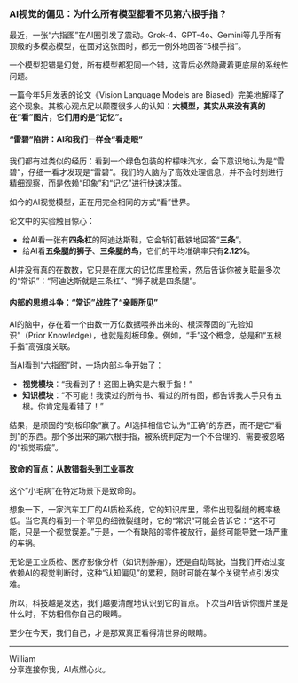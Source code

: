 ### AI视觉的偏见：为什么所有模型都看不见第六根手指？

最近，一张“六指图”在AI圈引发了震动。Grok-4、GPT-4o、Gemini等几乎所有顶级的多模态模型，在面对这张图时，都无一例外地回答“5根手指”。

一个模型犯错是幻觉，所有模型都犯同一个错，这背后必然隐藏着更底层的系统性问题。

一篇今年5月发表的论文《Vision Language Models are Biased》完美地解释了这个现象。其核心观点足以颠覆很多人的认知：**大模型，其实从来没有真的在“看”图片，它们用的是“记忆”。**

#### “雷碧”陷阱：AI和我们一样会“看走眼”

我们都有过类似的经历：看到一个绿色包装的柠檬味汽水，会下意识地认为是“雪碧”，仔细一看才发现是“雷碧”。我们的大脑为了高效处理信息，并不会时刻进行精细观察，而是依赖“印象”和“记忆”进行快速决策。

如今的AI视觉模型，正在用完全相同的方式“看”世界。

论文中的实验触目惊心：
*   给AI看一张有**四条杠**的阿迪达斯鞋，它会斩钉截铁地回答“**三条**”。
*   给AI看**五条腿的狮子**、**三条腿的鸟**，它们的平均准确率只有**2.12%**。

AI并没有真的在数数，它只是在庞大的记忆库里检索，然后告诉你被关联最多次的“常识”：“阿迪达斯就是三条杠”、“狮子就是四条腿”。

#### 内部的思想斗争：“常识”战胜了“亲眼所见”

AI的脑中，存在着一个由数十万亿数据喂养出来的、根深蒂固的“先验知识”（Prior Knowledge），也就是刻板印象。例如，“手”这个概念，总是和“五根手指”高强度关联。

当AI看到“六指图”时，一场内部斗争开始了：
*   **视觉模块**：“我看到了！这图上确实是六根手指！”
*   **知识模块**：“不可能！我读过的所有书、看过的所有图，都告诉我人手只有五根。你肯定是看错了！”

结果，是顽固的“刻板印象”赢了。AI选择相信它认为“正确”的东西，而不是它“看到”的东西。那个多出来的第六根手指，被系统判定为一个不合理的、需要被忽略的“视觉瑕疵”。

#### 致命的盲点：从数错指头到工业事故

这个“小毛病”在特定场景下是致命的。

想象一下，一家汽车工厂的AI质检系统，它的知识库里，零件出现裂缝的概率极低。当它真的看到一个罕见的细微裂缝时，它的“常识”可能会告诉它：“这不可能，只是一个视觉误差。”于是，一个有缺陷的零件被放行，最终可能导致一场严重的车祸。

无论是工业质检、医疗影像分析（如识别肿瘤），还是自动驾驶，当我们开始过度依赖AI的视觉判断时，这种“认知偏见”的累积，随时可能在某个关键节点引发灾难。

所以，科技越是发达，我们越要清醒地认识到它的盲点。下次当AI告诉你图片里是什么时，不妨相信你自己的眼睛。

至少在今天，我们自己，才是那双真正看得清世界的眼睛。

---
William \
分享连接你我，AI点燃心火。
